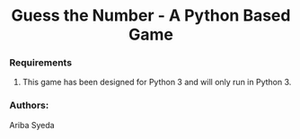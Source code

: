 <div align="center"> <h1 align="center"> Guess the Number - A Python Based Game </h1> </div>

### Requirements 
1.	This game has been designed for Python 3 and will only run in Python 3.

### Authors:
Ariba Syeda
